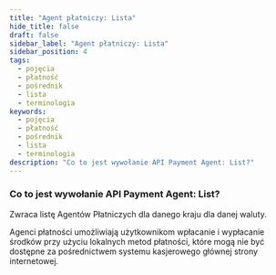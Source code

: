 ```yaml
---
title: "Agent płatniczy: Lista"
hide_title: false
draft: false
sidebar_label: "Agent płatniczy: Lista"
sidebar_position: 4
tags:
  - pojęcia
  - płatność
  - pośrednik
  - lista
  - terminologia
keywords:
  - pojęcia
  - płatność
  - pośrednik
  - lista
  - terminologia
description: "Co to jest wywołanie API Payment Agent: List?"
---
```


### Co to jest wywołanie API Payment Agent: List?

Zwraca listę Agentów Płatniczych dla danego kraju dla danej waluty.

Agenci płatności umożliwiają użytkownikom wpłacanie i wypłacanie środków przy użyciu lokalnych metod płatności, które mogą nie być dostępne za pośrednictwem systemu kasjerowego głównej strony internetowej.
